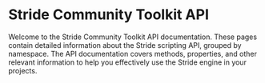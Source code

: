 # Stride Community Toolkit API

Welcome to the Stride Community Toolkit API documentation. These pages contain detailed information about the Stride scripting API, grouped by namespace. The API documentation covers methods, properties, and other relevant information to help you effectively use the Stride engine in your projects.